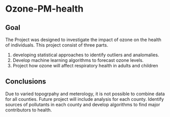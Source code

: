 # Ozone-PM-health
## Goal
The Project was designed to investigate the impact of ozone on the health of individuals.
This project consist of three parts.
1. developing statistical approaches to identify outliers and analomalies.
2. Develop machine learning algorithms to forecast ozone levels.
3. Project how ozone will affect respiratory health in adults and children
## Conclusions 
Due to varied topogrpahy and meterology, it is not possible to combine data for all counties. 
Future project will include analysis for each county.
Identify sources of pollutants in each county and develop algorithms to find major contributors to health.
